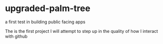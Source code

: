 # upgraded-palm-tree
a first test in building public facing apps

The is the first project I will attempt to step up in the quality of how I interact with github
